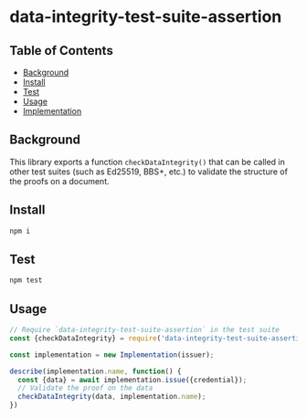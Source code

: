 # data-integrity-test-suite-assertion

## Table of Contents

- [Background](#background)
- [Install](#install)
- [Test](#test)
- [Usage](#usage)
- [Implementation](#implementation)

## Background
This library exports a function `checkDataIntegrity()` that can be called in
other test suites (such as Ed25519, BBS+, etc.) to validate the structure of
the proofs on a document.

## Install

```js
npm i
```

## Test

```js
npm test
```

## Usage

```js
// Require `data-integrity-test-suite-assertion` in the test suite
const {checkDataIntegrity} = require('data-integrity-test-suite-assertion');

const implementation = new Implementation(issuer);

describe(implementation.name, function() {
  const {data} = await implementation.issue({credential});
  // Validate the proof on the data
  checkDataIntegrity(data, implementation.name);
})
```
